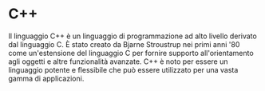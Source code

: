 # C++

Il linguaggio C++ è un linguaggio di programmazione ad alto livello derivato dal linguaggio C. È stato creato da Bjarne Stroustrup nei primi anni '80 come un'estensione del linguaggio C per fornire supporto all'orientamento agli oggetti e altre funzionalità avanzate. C++ è noto per essere un linguaggio potente e flessibile che può essere utilizzato per una vasta gamma di applicazioni.
